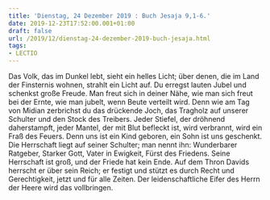 ```yaml
---
title: 'Dienstag, 24 Dezember 2019 : Buch Jesaja 9,1-6.'
date: 2019-12-23T17:52:00.001+01:00
draft: false
url: /2019/12/dienstag-24-dezember-2019-buch-jesaja.html
tags: 
- LECTIO
---
```


Das Volk, das im Dunkel lebt, sieht ein helles Licht; über denen, die im Land der Finsternis wohnen, strahlt ein Licht auf. Du erregst lauten Jubel und schenkst große Freude. Man freut sich in deiner Nähe, wie man sich freut bei der Ernte, wie man jubelt, wenn Beute verteilt wird. Denn wie am Tag von Midian zerbrichst du das drückende Joch, das Tragholz auf unserer Schulter und den Stock des Treibers. Jeder Stiefel, der dröhnend daherstampft, jeder Mantel, der mit Blut befleckt ist, wird verbrannt, wird ein Fraß des Feuers. Denn uns ist ein Kind geboren, ein Sohn ist uns geschenkt. Die Herrschaft liegt auf seiner Schulter; man nennt ihn: Wunderbarer Ratgeber, Starker Gott, Vater in Ewigkeit, Fürst des Friedens. Seine Herrschaft ist groß, und der Friede hat kein Ende. Auf dem Thron Davids herrscht er über sein Reich; er festigt und stützt es durch Recht und Gerechtigkeit, jetzt und für alle Zeiten. Der leidenschaftliche Eifer des Herrn der Heere wird das vollbringen.